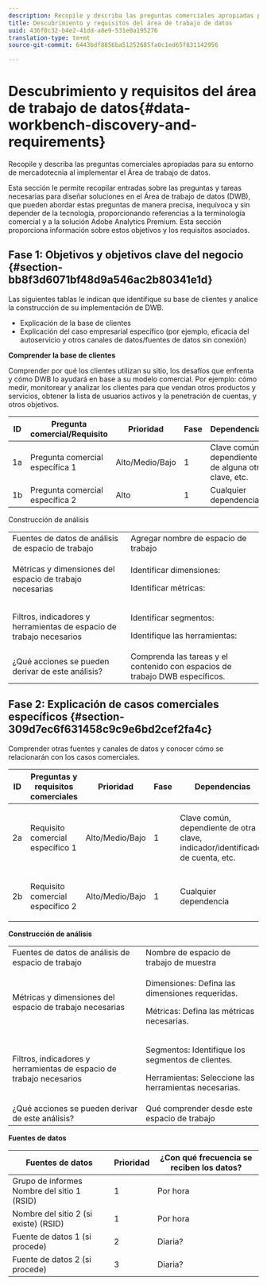 ```yaml
---
description: Recopile y describa las preguntas comerciales apropiadas para su entorno de mercadotecnia al implementar el Área de trabajo de datos.
title: Descubrimiento y requisitos del área de trabajo de datos
uuid: 436f0c32-b4e2-41dd-a8e9-531e0a195276
translation-type: tm+mt
source-git-commit: 6443bdf8856ba51252685fa0c1ed65f831142956

---
```



# Descubrimiento y requisitos del área de trabajo de datos{#data-workbench-discovery-and-requirements}

Recopile y describa las preguntas comerciales apropiadas para su entorno de mercadotecnia al implementar el Área de trabajo de datos.

Esta sección le permite recopilar entradas sobre las preguntas y tareas necesarias para diseñar soluciones en el Área de trabajo de datos (DWB), que pueden abordar estas preguntas de manera precisa, inequívoca y sin depender de la tecnología, proporcionando referencias a la terminología comercial y a la solución Adobe Analytics Premium. Esta sección proporciona información sobre estos objetivos y los requisitos asociados.

## Fase 1: Objetivos y objetivos clave del negocio {#section-bb8f3d6071bf48d9a546ac2b80341e1d}

Las siguientes tablas le indican que identifique su base de clientes y analice la construcción de su implementación de DWB.

* Explicación de la base de clientes
* Explicación del caso empresarial específico (por ejemplo, eficacia del autoservicio y otros canales de datos/fuentes de datos sin conexión)

**Comprender la base de clientes**

Comprender por qué los clientes utilizan su sitio, los desafíos que enfrenta y cómo DWB lo ayudará en base a su modelo comercial. Por ejemplo: cómo medir, monitorear y analizar los clientes para que vendan otros productos y servicios, obtener la lista de usuarios activos y la penetración de cuentas, y otros objetivos.

| ID | Pregunta comercial/Requisito | Prioridad | Fase | Dependencias |
|---|---|---|---|---|
| 1a | Pregunta comercial específica 1 | Alto/Medio/Bajo | 1 | Clave común, dependiente de alguna otra clave, etc. |
| 1b | Pregunta comercial específica 2 | Alto | 1 | Cualquier dependencia |

Construcción de análisis

<table id="table_6CA959E521964E27804BB2A65EC4BBDE"> 
 <tbody> 
  <tr> 
   <td colname="col1">Fuentes de datos de análisis de espacio de trabajo</td> 
   <td colname="col2"> Agregar nombre de espacio de trabajo </td> 
  </tr> 
  <tr> 
   <td colname="col1"> <p>Métricas y dimensiones del espacio de trabajo necesarias </p> </td> 
   <td colname="col2"> <p>Identificar dimensiones: </p> <p>Identificar métricas: </p> </td> 
  </tr> 
  <tr> 
   <td colname="col1"> Filtros, indicadores y herramientas de espacio de trabajo necesarios </td> 
   <td colname="col2"> <p>Identificar segmentos: </p> <p>Identifique las herramientas: </p> </td> 
  </tr> 
  <tr> 
   <td colname="col1"> ¿Qué acciones se pueden derivar de este análisis? </td> 
   <td colname="col2"> Comprenda las tareas y el contenido con espacios de trabajo DWB específicos. </td> 
  </tr> 
 </tbody> 
</table>

## Fase 2: Explicación de casos comerciales específicos {#section-309d7ec6f631458c9c9e6bd2cef2fa4c}

Comprender otras fuentes y canales de datos y conocer cómo se relacionarán con los casos comerciales.

<table id="table_733CCD9F4E9048C2865758B8E8D027DC"> 
 <thead> 
  <tr> 
   <th colname="col1" class="entry"> ID </th> 
   <th colname="col2" class="entry"> Preguntas y requisitos comerciales </th> 
   <th colname="col3" class="entry"> Prioridad </th> 
   <th colname="col04" class="entry"> Fase </th> 
   <th colname="col4" class="entry"> Dependencias </th> 
   <th colname="col5" class="entry"> </th> 
  </tr>
 </thead>
 <tbody> 
  <tr> 
   <td colname="col1"> 2a </td> 
   <td colname="col2"> Requisito comercial específico 1 </td> 
   <td colname="col3"> <p>Alto/Medio/Bajo </p> </td> 
   <td colname="col04"> 1 </td> 
   <td colname="col4"> <p>Clave común, dependiente de otra clave, indicador/identificador de cuenta, etc. </p> </td> 
   <td colname="col5"> </td> 
  </tr> 
  <tr> 
   <td colname="col1"> 2b </td> 
   <td colname="col2"> <p>Requisito comercial específico 2 </p> </td> 
   <td colname="col3"> Alto/Medio/Bajo </td> 
   <td colname="col04"> 1 </td> 
   <td colname="col4"> <p>Cualquier dependencia </p> </td> 
   <td colname="col5"> </td> 
  </tr> 
 </tbody> 
</table>

**Construcción de análisis**

<table id="table_680C5D257CBF42519EFB8B96A00543C5"> 
 <tbody> 
  <tr> 
   <td colname="col1">Fuentes de datos de análisis de espacio de trabajo
     </td> 
   <td colname="col2">
     Nombre de espacio de trabajo de muestra </td> 
  </tr> 
  <tr> 
   <td colname="col1"> <p>Métricas y dimensiones del espacio de trabajo necesarias </p> </td> 
   <td colname="col2"> <p>Dimensiones: Defina las dimensiones requeridas. </p> <p>Métricas: Defina las métricas necesarias. </p> </td> 
  </tr> 
  <tr> 
   <td colname="col1"> Filtros, indicadores y herramientas de espacio de trabajo necesarios </td> 
   <td colname="col2"> <p>Segmentos: Identifique los segmentos de clientes. </p> <p>Herramientas: Seleccione las herramientas necesarias. </p> </td> 
  </tr> 
  <tr> 
   <td colname="col1"> ¿Qué acciones se pueden derivar de este análisis? </td> 
   <td colname="col2"> Qué comprender desde este espacio de trabajo </td> 
  </tr> 
 </tbody> 
</table>

**Fuentes de datos**

| Fuentes de datos | Prioridad | ¿Con qué frecuencia se reciben los datos? |
|---|---|---|
| Grupo de informes Nombre del sitio 1 (RSID) | 1 | Por hora |
| Nombre del sitio 2 (si existe) (RSID) | 1 | Por hora |
| Fuente de datos 1 (si procede) | 2 | Diaria? |
| Fuente de datos 2 (si procede) | 3 | Diaria? |
